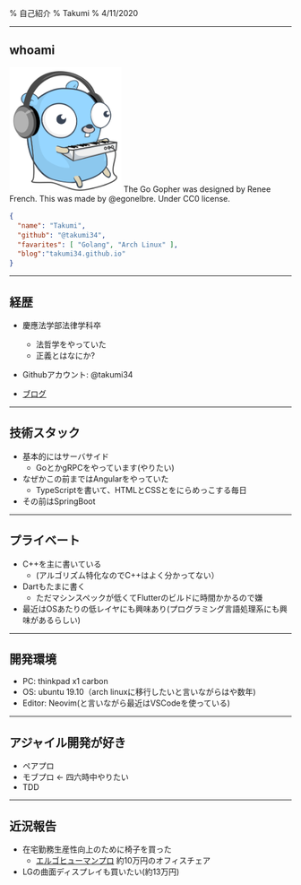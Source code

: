 % 自己紹介
% Takumi
% 4/11/2020

----
 
## whoami
<div class="license" stlye="font-size:10%;">
<img src="./images/gopher.svg" width="200px" title="@egonelbre"  sytle="margin: 0 auto; max-width:40%;">  
<span>The Go Gopher was designed by Renee French. This was made by @egonelbre.
Under CC0 license.</span>
</div>

```json
{
  "name": "Takumi",
  "github": "@takumi34",
  "favarites": [ "Golang", "Arch Linux" ],
  "blog":"takumi34.github.io"
}
```


----

## 経歴
* 慶應法学部法律学科卒
  * 法哲学をやっていた
  * 正義とはなにか?

* Githubアカウント: @takumi34
* [ブログ](https://takumi34.github.io/)

----

## 技術スタック
* 基本的にはサーバサイド
  * GoとかgRPCをやっています(やりたい)
* なぜかこの前まではAngularをやっていた
  * TypeScriptを書いて、HTMLとCSSとをにらめっこする毎日
* その前はSpringBoot

----

## プライベート
* C++を主に書いている
    * (アルゴリズム特化なのでC++はよく分かってない）
* Dartもたまに書く
    * ただマシンスペックが低くてFlutterのビルドに時間かかるので嫌
* 最近はOSあたりの低レイヤにも興味あり(プログラミング言語処理系にも興味があるらしい)

----

## 開発環境

* PC: thinkpad x1 carbon
* OS: ubuntu 19.10（arch linuxに移行したいと言いながらはや数年)
* Editor: Neovim(と言いながら最近はVSCodeを使っている)

----
 
## アジャイル開発が好き
* ペアプロ
* モブプロ ← 四六時中やりたい
* TDD

----

## 近況報告
* 在宅勤務生産性向上のために椅子を買った
    * [エルゴヒューマンプロ](https://www.ergohuman.jp/product/ergohuman_pro_ottoman.php) 約10万円のオフィスチェア
* LGの曲面ディスプレイも買いたい(約13万円)


